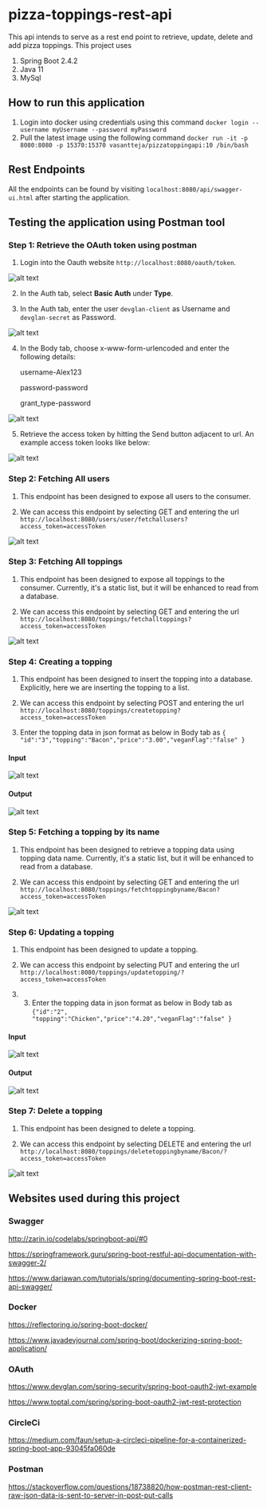 # pizza-toppings-rest-api
This api intends to serve as a rest end point to retrieve, update, delete and add pizza toppings.
This project uses
1. Spring Boot 2.4.2
2. Java 11
3. MySql

## How to run this application

1. Login into docker using credentials using this command
`docker login --username myUsername --password myPassword`
2. Pull the latest image using the following command
   `docker run -it -p 8080:8080 -p 15370:15370 vasantteja/pizzatoppingapi:10 /bin/bash`
   
## Rest Endpoints

All the endpoints can be found by visiting `localhost:8080/api/swagger-ui.html` after starting the application.

## Testing the application using Postman tool

### Step 1: Retrieve the OAuth token using postman

1. Login into the Oauth website `http://localhost:8080/oauth/token`.

![alt text](https://github.com/vasantteja/com.pizza/blob/master/images/oauthurl.png)

2. In the Auth tab, select **Basic Auth** under **Type**.

3. In the Auth tab, enter the user `devglan-client` as Username and `devglan-secret` as Password.

![alt text](https://github.com/vasantteja/com.pizza/blob/master/images/Auth.png)

4. In the Body tab, choose x-www-form-urlencoded and enter the following details:

   username-Alex123
   
   password-password

   grant_type-password

![alt text](https://github.com/vasantteja/com.pizza/blob/master/images/Body.png)

5. Retrieve the access token by hitting the Send button adjacent to url. An example access token looks like below:

![alt text](https://github.com/vasantteja/com.pizza/blob/master/images/AccessToken.png)

### Step 2: Fetching All users

1. This endpoint has been designed to expose all users to the consumer.

2. We can access this endpoint by selecting GET and entering the url `http://localhost:8080/users/user/fetchallusers?access_token=accessToken`

![alt text](https://github.com/vasantteja/com.pizza/blob/master/images/fetchallusersendpointop.png)

### Step 3: Fetching All toppings

1. This endpoint has been designed to expose all toppings to the consumer. Currently, it's a static list, but it will be enhanced to read from a database.

2. We can access this endpoint by selecting GET and entering the url `http://localhost:8080/toppings/fetchalltoppings?access_token=accessToken`

![alt text](https://github.com/vasantteja/com.pizza/blob/master/images/fetachAllToppingsendpointop.png)

### Step 4: Creating a topping

1. This endpoint has been designed to insert the topping into a database. Explicitly, here we are inserting the topping to a list.

2. We can access this endpoint by selecting POST and entering the url `http://localhost:8080/toppings/createtopping?access_token=accessToken`

3. Enter the topping data in json format as below in Body tab as `{ "id":"3","topping":"Bacon","price":"3.00","veganFlag":"false" }`

#### Input

![alt text](https://github.com/vasantteja/com.pizza/blob/master/images/inputfortoppingcreation.png)

#### Output

![alt text](https://github.com/vasantteja/com.pizza/blob/master/images/createtoppingop.png)

### Step 5: Fetching a topping by its name

1. This endpoint has been designed to retrieve a topping data using topping data name. Currently, it's a static list, but it will be enhanced to read from a database.


2. We can access this endpoint by selecting GET and entering the url `http://localhost:8080/toppings/fetchtoppingbyname/Bacon?access_token=accessToken`

![alt text](https://github.com/vasantteja/com.pizza/blob/master/images/fetchingatoppingbyitsnameop.png)

### Step 6: Updating a topping

1. This endpoint has been designed to update a topping.

2. We can access this endpoint by selecting PUT and entering the url `http://localhost:8080/toppings/updatetopping/?access_token=accessToken` 

3. 3. Enter the topping data in json format as below in Body tab as `{"id":"2", "topping":"Chicken","price":"4.20","veganFlag":"false" }`

#### Input

![alt text](https://github.com/vasantteja/com.pizza/blob/master/images/updateatoppingip.png)

#### Output

![alt text](https://github.com/vasantteja/com.pizza/blob/master/images/updateatoppingop.png)

### Step 7: Delete a topping

1. This endpoint has been designed to delete a topping.

2. We can access this endpoint by selecting DELETE and entering the url `http://localhost:8080/toppings/deletetoppingbyname/Bacon/?access_token=accessToken`

![alt text](https://github.com/vasantteja/com.pizza/blob/master/images/deleteatoppingop.png)





   
   

## Websites used during this project

### Swagger
http://zarin.io/codelabs/springboot-api/#0

https://springframework.guru/spring-boot-restful-api-documentation-with-swagger-2/

https://www.dariawan.com/tutorials/spring/documenting-spring-boot-rest-api-swagger/

### Docker
https://reflectoring.io/spring-boot-docker/

https://www.javadevjournal.com/spring-boot/dockerizing-spring-boot-application/

### OAuth
https://www.devglan.com/spring-security/spring-boot-oauth2-jwt-example

https://www.toptal.com/spring/spring-boot-oauth2-jwt-rest-protection

### CircleCi
https://medium.com/faun/setup-a-circleci-pipeline-for-a-containerized-spring-boot-app-93045fa060de

### Postman
https://stackoverflow.com/questions/18738820/how-postman-rest-client-raw-json-data-is-sent-to-server-in-post-put-calls


   